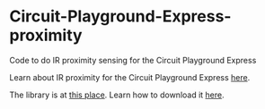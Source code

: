 # Circuit-Playground-Express-proximity
Code to do IR proximity sensing for the Circuit Playground Express

Learn about IR proximity for the Circuit Playground Express [here](/IRProximityExplained.md).

The library is at [this place](/Proximity). Learn how to download it [here](/libdownload.md).
